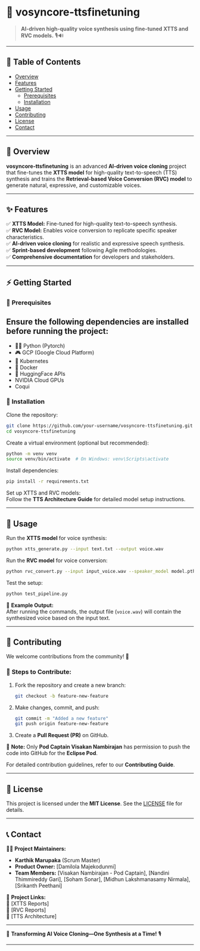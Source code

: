 # 🚀 **vosyncore-ttsfinetuning**  
 
> **AI-driven high-quality voice synthesis using fine-tuned XTTS and RVC models.** 🎙️🔊

---  

## 📌 **Table of Contents**  
- [Overview](#overview)  
- [Features](#features)  
- [Getting Started](#getting-started)  
  - [Prerequisites](#prerequisites)  
  - [Installation](#installation)  
- [Usage](#usage)  
- [Contributing](#contributing)  
- [License](#license)  
- [Contact](#contact)  

---  

## 🎯 **Overview**  
**vosyncore-ttsfinetuning** is an advanced **AI-driven voice cloning** project that fine-tunes the **XTTS model** for high-quality text-to-speech (TTS) synthesis and trains the **Retrieval-based Voice Conversion (RVC) model** to generate natural, expressive, and customizable voices.  

---  

## ✨ **Features**  
✅ **XTTS Model:** Fine-tuned for high-quality text-to-speech synthesis.  
✅ **RVC Model:** Enables voice conversion to replicate specific speaker characteristics.  
✅ **AI-driven voice cloning** for realistic and expressive speech synthesis.  
✅ **Sprint-based development** following Agile methodologies.  
✅ **Comprehensive documentation** for developers and stakeholders.  

---  

## ⚡ **Getting Started**  

### 🔹 **Prerequisites**  
Ensure the following dependencies are installed before running the project:  
-  
- 🐍🔥 Python (Pytorch)  
- 🎮 GCP (Google Cloud Platform)  
- 🤖 Kubernetes  
- 🎼 Docker  
- 🔗 HuggingFace APIs
-  NVIDIA Cloud GPUs
-  Coqui

### 🔹 **Installation**  
Clone the repository:  
```bash  
git clone https://github.com/your-username/vosyncore-ttsfinetuning.git  
cd vosyncore-ttsfinetuning  
```  

Create a virtual environment (optional but recommended):  
```bash  
python -m venv venv  
source venv/bin/activate  # On Windows: venv\Scripts\activate  
```  

Install dependencies:  
```bash  
pip install -r requirements.txt  
```  

Set up XTTS and RVC models:  
Follow the **TTS Architecture Guide** for detailed model setup instructions.  

---  

## 🔧 **Usage**  

Run the **XTTS model** for voice synthesis:  
```bash  
python xtts_generate.py --input text.txt --output voice.wav  
```  

Run the **RVC model** for voice conversion:  
```bash  
python rvc_convert.py --input input_voice.wav --speaker_model model.pth --output cloned_voice.wav  
```  

Test the setup:  
```bash  
python test_pipeline.py  
```  

🎯 **Example Output:**  
After running the commands, the output file (`voice.wav`) will contain the synthesized voice based on the input text.  

---  

## 🤝 **Contributing**  
We welcome contributions from the community! 🚀  

### 🔹 **Steps to Contribute:**  
1. Fork the repository and create a new branch:  
   ```bash  
   git checkout -b feature-new-feature  
   ```  
2. Make changes, commit, and push:  
   ```bash  
   git commit -m "Added a new feature"  
   git push origin feature-new-feature  
   ```  
3. Create a **Pull Request (PR)** on GitHub.  

📌 **Note:** Only **Pod Captain Visakan Nambirajan** has permission to push the code into GitHub for the **Eclipse Pod**.  

For detailed contribution guidelines, refer to our **Contributing Guide**.  

---  

## 📜 **License**  
This project is licensed under the **MIT License**. See the [LICENSE](LICENSE) file for details.  

---  

## 📞 **Contact**  

👨‍💻 **Project Maintainers:**  
- **Karthik Marupaka** (Scrum Master)  
- **Product Owner:** [Damilola Majekodunmi]  
- **Team Members:** [Visakan Nambirajan - Pod Captain], [Nandini Thimmireddy Gari], [Soham Sonar], [Midhun Lakshmanasamy Nirmala], [Srikanth Peethani]  

📌 **Project Links:**  
🔗 [XTTS Reports]  
🔗 [RVC Reports]  
🔗 [TTS Architecture]  

---  

🚀 **Transforming AI Voice Cloning—One Synthesis at a Time!** 🎙️  

---  

